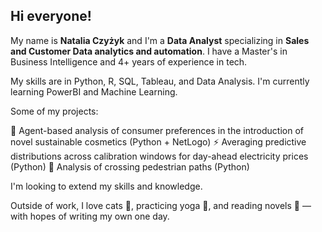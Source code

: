 ## Hi everyone!

My name is **Natalia Czyżyk** and I'm a **Data Analyst** specializing in **Sales and Customer Data analytics and automation**. I have a Master's in Business Intelligence and 4+ years of experience in tech.

My skills are in Python, R, SQL, Tableau, and Data Analysis. I'm currently learning PowerBI and Machine Learning.

Some of my projects:

🌱 Agent-based analysis of consumer preferences in the introduction of novel sustainable cosmetics (Python + NetLogo)
⚡  Averaging predictive distributions across calibration windows for day-ahead electricity prices (Python)
🚶 Analysis of crossing pedestrian paths (Python)

I'm looking to extend my skills and knowledge.

Outside of work, I love cats 🐾, practicing yoga 🧘, and reading novels 📖 — with hopes of writing my own one day.
